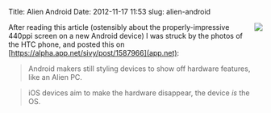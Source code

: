 Title: Alien Android
Date: 2012-11-17 11:53
slug: alien-android

<img src="https://static.monkinetic.com/files//alienware_pc-20121117-115230.png" style="float:right; margin:0 0 5px 10px"/>

After reading this article (ostensibly about the properly-impressive 440ppi screen on a new Android device) I was struck by the photos of the HTC phone, and posted this on [https://alpha.app.net/sivy/post/1587966](app.net):

>Android makers still styling devices to show off hardware features, like an Alien PC.

>iOS devices aim to make the hardware disappear, the device *is* the OS.
